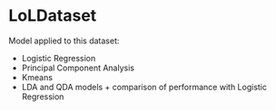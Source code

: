 # LoLDataset

Model applied to this dataset:

- Logistic Regression
- Principal Component Analysis
- Kmeans
- LDA and QDA models + comparison of performance with Logistic Regression
